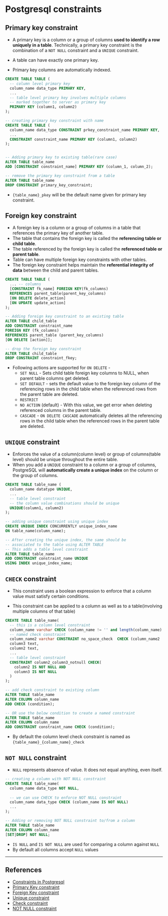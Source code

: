 # Postgresql constraints

## Primary key constraint

* A primary key is a column or a group of columns **used to identify a row uniquely in a table**. Technically, a primary key constraint is the combination of a `NOT NULL` constraint and a `UNIQUE` constraint.

* A table can have exactly one primary key.
* Primary key columns are automatically indexed.

```Sql
CREATE TABLE TABLE (
  -- column level primary key
  column_name data_type PRIMARY KEY,
  ...
  -- table level primary key involves multiple columns
  -- marked together to server as primary key
  PRIMARY KEY (column1, column2)
);

-- creating primary key constraint with name
CREATE TABLE TABLE (
  column_name data_type CONSTRAINT prkey_constraint_name PRIMARY KEY,
  ...
  CONSTRAINT constraint_name PRIMARY KEY (column1, column2)
);


-- Adding primary key to existing table(rare case)
ALTER TABLE table_name
ADD [CONSTRAINT constraint_name] PRIMARY KEY (column_1, column_2);

-- remove the primary key constraint from a table
ALTER TABLE table_name
DROP CONSTRAINT primary_key_constraint;
```

* `{table_name}_pkey` will be the default name given for primary key constraint.

## Foreign key constraint

* A foreign key is a column or a group of columns in a table that references the primary key of another table.
* The table that contains the foreign key is called the **referencing table or child table**.
* The table referenced by the foreign key is called the **referenced table or parent table**.
* Table can have multiple foreign key constraints with other tables.
* The foreign key constraint helps maintain the **referential integrity of data** between the child and parent tables.

```Sql
CREATE TABLE TABLE (
  ... -- columns
  [CONSTRAINT fk_name] FOREIGN KEY(fk_columns)
  REFERENCES parent_table(parent_key_columns)
  [ON DELETE delete_action]
  [ON UPDATE update_action]
);

-- Adding foreign key constraint to an existing table
ALTER TABLE child_table
ADD CONSTRAINT constraint_name
FOREIGN KEY (fk_columns)
REFERENCES parent_table (parent_key_columns)
[ON DELETE [action]];

-- drop the foreign key constraint
ALTER TABLE child_table
DROP CONSTRAINT constraint_fkey;
```

* Following actions are supported for `ON DELETE` -
  * `SET NULL` - Sets child table foreign key columns to NULL, when parent table columns get deleted.
  * `SET DEFAULT` - sets the default value to the foreign key column of the referencing rows in the child table when the referenced rows from the parent table are deleted.
  * `RESTRICT`
  * `NO ACTION` (default) - With this value, we get error when deleting referenced columns in the parent table.
  * `CASCADE` - `ON DELETE CASCADE` automatically deletes all the referencing rows in the child table when the referenced rows in the parent table are deleted.

## `UNIQUE` constraint

* Enforces the value of a column(column level) or group of columns(table level) should be unique throughout the entire table.
* When you add a `UNIQUE` constraint to a column or a group of columns, PostgreSQL will **automatically create a unique index** on the column or the group of columns.

```Sql
CREATE TABLE table_name (
  column_name datatype UNIQUE,
  ...
  -- table level constraint
  -- the column value combinations should be unique
  UNIQUE(column1, column2)
);

-- adding unique constraint using unique index
CREATE UNIQUE INDEX CONCURRENTLY unique_index_name
ON table_name(column_name);

-- After creating the unique index, the same should be
-- associated to the table using ALTER TABLE
-- This adds a table level constraint
ALTER TABLE table_name
ADD CONSTRAINT constraint_name UNIQUE
USING INDEX unique_index_name;
```

## `CHECK` constraint

* This constraint uses a boolean expression to enforce that a column value must
satisfy certain conditions.

* This constraint can be applied to a column as well as to a table(involving multiple columns of that table)

```Sql
CREATE TABLE table_name(
  -- this is a column level constraint
  column_name varchar CHECK (column_name != '' and length(column_name) > 8),
  -- named check constraint
  column_name2 varchar CONSTRAINT no_space_check  CHECK (column_name2 !~ '\s'),
  column3 text,
  column2 text,
  ...
  -- table level constraint
  CONSTRAINT column2_column3_notnull CHECK(
    column2 IS NOT NULL AND
    column3 IS NOT NULL
  )
);

-- add check constraint to existing column
ALTER TABLE table_name
ALTER COLUMN column_name
ADD CHECK (condition);

-- OR use the below condition to create a named constraint
ALTER TABLE table_name
ALTER COLUMN column_name
ADD CONSTRAINT constraint_name CHECK (condition);
```

* By default the column level check constraint is named as `{table_name}_{column_name}_check`

## `NOT NULL` constraint

* `NULL` represents absence of value. It does not equal anything, even itself.

```Sql
-- creating a column with NOT NULL constraint
CREATE TABLE table_name(
  column_name data_type NOT NULL,
  
  -- we can use CHECK to enforce NOT NULL constraint
  column_name data_type CHECK (column_name IS NOT NULL)
  ...
);

-- Adding or removing NOT NULL constraint to/from a column
ALTER TABLE table_name
ALTER COLUMN column_name
[SET|DROP] NOT NULL;
```

* `IS NULL` and `IS NOT NULL` are used for comparing a column against `NULL`
* By default all columns accept `NULL` values

---

## References

* [Constraints in Postgresql](https://www.postgresql.org/docs/9.4/ddl-constraints.html)
* [Primary Key constraint](https://www.postgresqltutorial.com/postgresql-primary-key/)
* [Foreign Key constraint](https://www.postgresqltutorial.com/postgresql-foreign-key/)
* [Unique constraint](https://www.postgresqltutorial.com/postgresql-unique-constraint/)
* [Check constraint](https://www.postgresqltutorial.com/postgresql-check-constraint/)
* [NOT NULL constraint](https://www.postgresqltutorial.com/postgresql-not-null-constraint/)
